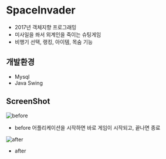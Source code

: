 # SpaceInvader

* 2017년 객체지향 프로그래밍
* 미사일을 쏴서 외계인을 죽이는 슈팅게임
* 비행기 선택, 랭킹, 아이템, 목숨 기능


## 개발환경
* Mysql
* Java Swing

## ScreenShot


![before](https://user-images.githubusercontent.com/26926312/43363329-7732fbae-933d-11e8-9b96-5f9954022994.png)
* before
어플리케이션을 시작하면 바로 게임이 시작되고, 끝나면 종료 

![after](https://user-images.githubusercontent.com/26926312/43363332-8b4c190e-933d-11e8-9445-8a9785b79e82.png)
* after






